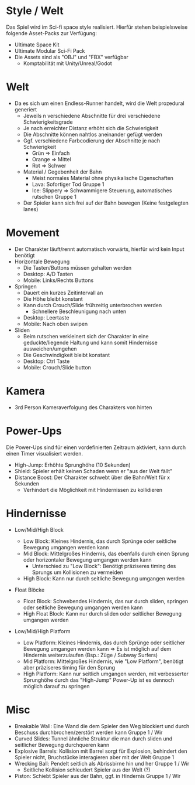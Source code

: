 # Style / Welt

Das Spiel wird im Sci-fi space style realisiert.
Hierfür stehen beispielsweise folgende Asset-Packs zur Verfügung:
- Ultimate Space Kit
- Ultimate Modular Sci-Fi Pack
- Die Assets sind als "OBJ" und "FBX" verfügbar
    - Komptabilität mit Unity/Unreal/Godot

# Welt

- Da es sich um einen Endless-Runner handelt, wird die Welt prozedural generiert
    - Jeweils n verschiedene Abschnitte für drei verschiedene Schwierigkeitsgrade
    - Je nach erreichter Distanz erhöht sich die Schwierigkeit
    - Die Abschnitte können nahtlos aneinander gefügt werden
    - Ggf. verschiedene Farbcodierung der Abschnitte je nach Schwierigkeit
        - Grün => Einfach
        - Orange => Mittel
        - Rot => Schwer
    - Material / Gegebenheit der Bahn
        - Meist normales Material ohne physikalische Eigenschaften
        - Lava: Sofortiger Tod Gruppe 1
        - Ice: Slippery => Schwammigere Steuerung, automatisches rutschen Gruppe 1
    - Der Spieler kann sich frei auf der Bahn bewegen (Keine festgelegten lanes)

# Movement

- Der Charakter läuft/rennt automatisch vorwärts, hierfür wird kein Input benötigt
- Horizontale Bewegung
    - Die Tasten/Buttons müssen gehalten werden
    - Desktop: A/D Tasten
    - Mobile: Links/Rechts Buttons
- Springen
    - Dauert ein kurzes Zeitintervall an
    - Die Höhe bleibt konstant
    - Kann durch Crouch/Slide frühzeitig unterbrochen werden
        - Schnellere Beschleunigung nach unten
    - Desktop: Leertaste
    - Mobile: Nach oben swipen
- Sliden
    - Beim rutschen verkleinert sich der Charakter in eine geduckte/liegende Haltung und kann somit Hindernisse ausweichen/umgehen
    - Die Geschwindigkeit bleibt konstant
    - Desktop: Ctrl Taste
    - Mobile: Crouch/Slide button

# Kamera

- 3rd Person Kameraverfolgung des Charakters von hinten

# Power-Ups

Die Power-Ups sind für einen vordefinierten Zeitraum aktiviert, kann durch einen Timer visualisiert werden. 
- High-Jump: Erhöhte Sprunghöhe (10 Sekunden) 
- Shield: Spieler erhält keinen Schaden wenn er "aus der Welt fällt" 
- Distance Boost: Der Charakter schwebt über die Bahn/Welt für x Sekunden 
    - Verhindert die Möglichkeit mit Hindernissen zu kollidieren

# Hindernisse
- Low/Mid/High Block

    - Low Block: Kleines Hindernis, das durch Sprünge oder seitliche Bewegung umgangen werden kann
    - Mid Block: Mittelgroßes Hindernis, das ebenfalls durch einen Sprung oder horizontaler Bewegung umgangen werden kann
        - Unterschied zu "Low Block": Benötigt präziseres timing des Sprungs um Kollisionen zu vermeiden
    - High Block: Kann nur durch seitliche Bewegung umgangen werden

- Float Blöcke

    - Float Block: Schwebendes Hindernis, das nur durch sliden, springen oder seitliche Bewegung umgangen werden kann
    - High Float Block: Kann nur durch sliden oder seitlicher Bewegung umgangen werden

- Low/Mid/High Platform

    - Low Platform: Kleines Hindernis, das durch Sprünge oder seitlicher Bewegung umgangen werden kann => Es ist möglich auf dem Hindernis weiterzulaufen (Bsp.: Züge / Subway Surfers)
    - Mid Platform: Mittelgroßes Hindernis, wie "Low Platform", benötigt aber präziseres timing für den Sprung
    - High Platform: Kann nur seitlich umgangen werden, mit verbesserter Sprunghöhe durch das "High-Jump" Power-Up ist es dennoch möglich darauf zu springen

# Misc

- Breakable Wall: Eine Wand die dem Spieler den Weg blockiert und durch Beschuss durchbrochen/zerstört werden kann Gruppe 1 / Wir
- Curved Slides: Tunnel ähnliche Struktur die man durch sliden und seitlicher Bewegung durchqueren kann
- Explosive Barrels: Kollision mit Barrel sorgt für Explosion, behindert den Spieler nicht, Bruchstücke interagieren aber mit der Welt Gruppe 1
- Wrecking Ball: Pendelt seitlich als Abrissbirne hin und her Gruppe 1 / Wir
    - Seitliche Kollision schleudert Spieler aus der Welt (?)
- Piston: Schiebt Spieler aus der Bahn, ggf. in Hindernis Gruppe 1 / Wir
